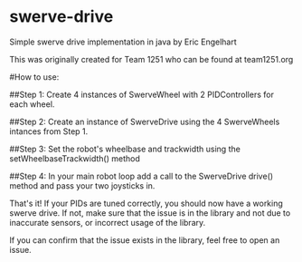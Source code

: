 # swerve-drive
Simple swerve drive implementation in java by Eric Engelhart

This was originally created for Team 1251 who can be found at team1251.org

#How to use:

##Step 1:
Create 4 instances of SwerveWheel with 2 PIDControllers for each wheel.

##Step 2:
Create an instance of SwerveDrive using the 4 SwerveWheels intances from Step 1.

##Step 3:
Set the robot's wheelbase and trackwidth using the setWheelbaseTrackwidth() method

##Step 4:
In your main robot loop add a call to the SwerveDrive drive() method and pass your two joysticks in.

That's it!
If your PIDs are tuned correctly, you should now have a working swerve drive.
If not, make sure that the issue is in the library and not due to inaccurate sensors,
or incorrect usage of the library.

If you can confirm that the issue exists in the library, feel free to open an issue.
